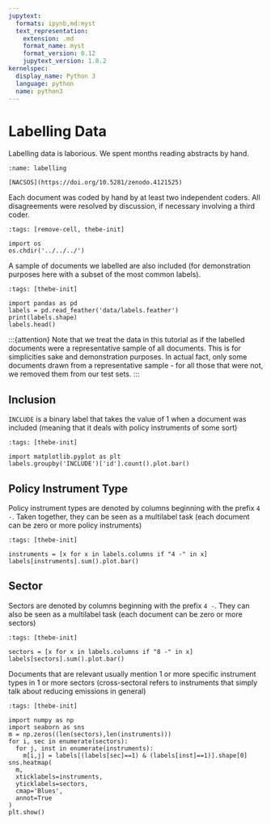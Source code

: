 ```yaml
---
jupytext:
  formats: ipynb,md:myst
  text_representation:
    extension: .md
    format_name: myst
    format_version: 0.12
    jupytext_version: 1.8.2
kernelspec:
  display_name: Python 3
  language: python
  name: python3
---
```


# Labelling Data

Labelling data is laborious. We spent months reading abstracts by hand.

```{figure} ../images/screenshot.png
:name: labelling

[NACSOS](https://doi.org/10.5281/zenodo.4121525)
```

Each document was coded by hand by at least two independent coders. All disagreements were resolved by discussion, if necessary involving a third coder.

```{code-cell} ipython3
:tags: [remove-cell, thebe-init]

import os
os.chdir('../../../')
```

A sample of documents we labelled are also included (for demonstration purposes here with a subset of the most common labels).

```{code-cell} ipython3
:tags: [thebe-init]

import pandas as pd
labels = pd.read_feather('data/labels.feather')
print(labels.shape)
labels.head()
```

:::{attention}
Note that we treat the data in this tutorial as if the labelled documents were a representative sample of all documents. This is for simplicities sake and demonstration purposes. In actual fact, only some documents drawn from a representative sample - for all those that were not, we removed them from our test sets.
:::

## Inclusion

`INCLUDE` is a binary label that takes the value of 1 when a document was included (meaning that it deals with policy instruments of some sort)

```{code-cell} ipython3
:tags: [thebe-init]

import matplotlib.pyplot as plt
labels.groupby('INCLUDE')['id'].count().plot.bar()
```

## Policy Instrument Type

Policy instrument types are denoted by columns beginning with the prefix `4 -`. Taken together, they can be seen as a multilabel task (each document can be zero or more policy instruments)

```{code-cell} ipython3
:tags: [thebe-init]

instruments = [x for x in labels.columns if "4 -" in x]
labels[instruments].sum().plot.bar()
```

## Sector

Sectors are denoted by columns beginning with the prefix `4 -`. They can also be seen as a multilabel task (each document can be zero or more sectors)

```{code-cell} ipython3
:tags: [thebe-init]

sectors = [x for x in labels.columns if "8 -" in x]
labels[sectors].sum().plot.bar()
```

Documents that are relevant usually mention 1 or more specific instrument types in 1 or more sectors (cross-sectoral refers to instruments that simply talk about reducing emissions in general)

```{code-cell} ipython3
:tags: [thebe-init]

import numpy as np
import seaborn as sns
m = np.zeros((len(sectors),len(instruments)))
for i, sec in enumerate(sectors):
  for j, inst in enumerate(instruments):
    m[i,j] = labels[(labels[sec]==1) & (labels[inst]==1)].shape[0]
sns.heatmap(
  m,
  xticklabels=instruments,
  yticklabels=sectors,
  cmap='Blues',
  annot=True
)
plt.show()
```
